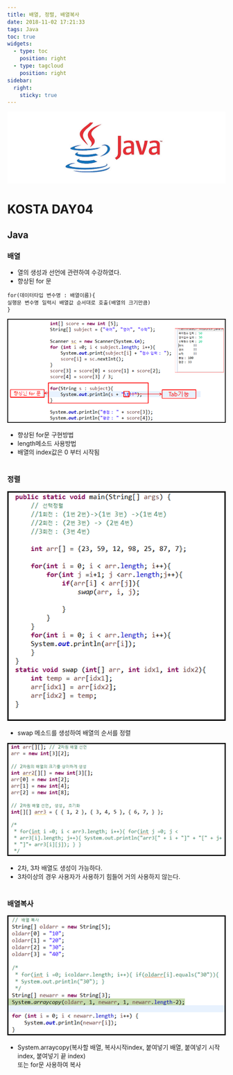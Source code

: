 ```yaml
---
title: 배열, 정렬, 배열복사
date: 2018-11-02 17:21:33
tags: Java
toc: true
widgets:
  - type: toc
    position: right
  - type: tagcloud
    position: right
sidebar:
  right:
    sticky: true
---
```

![Java](/images/javaimage.png)
# KOSTA DAY04
## Java
<!-- more -->
### 배열
- 열의 생성과 선언에 관련하여 수강하였다.
- 향상된 for 문

```
for(데이터타입 변수명 : 배열이름){   
실행문 변수명 일력시 배열값 순서대로 호출(배열의 크기만큼)   
}
```
![Java](/images/java/java04-01.png)
- 향상된 for문 구현방법
- length메소드 사용방법
- 배열의 index값은 0 부터 시작됨
<br><br>

### 정렬
![Java](/images/java/java04-02.png)
- swap 메소드를 생성하여 배열의 순서를 정렬

![Java](/images/java/java04-03.png)
- 2차, 3차 배열도 생성이 가능하다.
- 3차이상의 경우 사용자가 사용하기 힘들어 거의 사용하지 않는다.
<br><br>

### 배열복사
![Java](/images/java/java04-04.png)
- System.arraycopy(복사할 배열, 복사시작index, 붙여넣기 배열, 붙여넣기 시작 index, 붙여넣기 끝 index)   
또는 for문 사용하여 복사
<br><br>